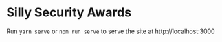 # Silly Security Awards

Run `yarn serve` or `npm run serve` to serve the site at http://localhost:3000
